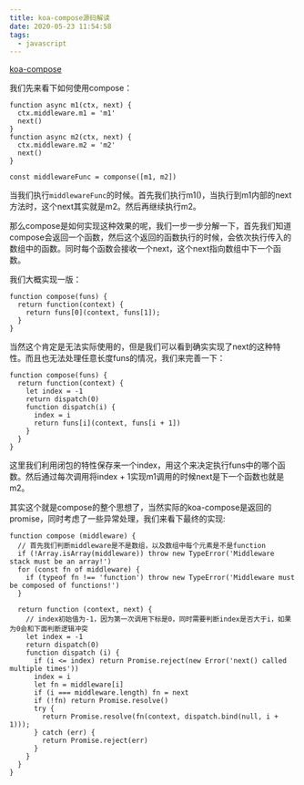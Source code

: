 ```yaml
---
title: koa-compose源码解读
date: 2020-05-23 11:54:58
tags:
  - javascript
---
```


[koa-compose](https://github.com/koajs/compose/blob/master/index.js)

我们先来看下如何使用compose：

```
function async m1(ctx, next) {
  ctx.middleware.m1 = 'm1'
  next()
}
function async m2(ctx, next) {
  ctx.middleware.m2 = 'm2'
  next()
}

const middlewareFunc = componse([m1, m2])
```

当我们执行`middlewareFunc`的时候。首先我们执行m1()，当执行到m1内部的next方法时，这个next其实就是m2。然后再继续执行m2。

那么compose是如何实现这种效果的呢，我们一步一步分解一下，首先我们知道compose会返回一个函数，然后这个返回的函数执行的时候，会依次执行传入的数组中的函数。同时每个函数会接收一个next，这个next指向数组中下一个函数。

我们大概实现一版：
```
function compose(funs) {
  return function(context) {
    return funs[0](context, funs[1]);
  }
}
```

当然这个肯定是无法实际使用的，但是我们可以看到确实实现了next的这种特性。而且也无法处理任意长度funs的情况，我们来完善一下：
```
function compose(funs) {
  return function(context) {
    let index = -1
    return dispatch(0)
    function dispatch(i) {
      index = i
      return funs[i](context, funs[i + 1])
    }
  }
}
```

这里我们利用闭包的特性保存来一个index，用这个来决定执行funs中的哪个函数。然后通过每次调用将index + 1实现m1调用的时候next是下一个函数也就是m2。

其实这个就是compose的整个思想了，当然实际的koa-compose是返回的promise，同时考虑了一些异常处理，我们来看下最终的实现:
```
function compose (middleware) {
  // 首先我们判断middleware是不是数组，以及数组中每个元素是不是function
  if (!Array.isArray(middleware)) throw new TypeError('Middleware stack must be an array!')
  for (const fn of middleware) {
    if (typeof fn !== 'function') throw new TypeError('Middleware must be composed of functions!')
  }

  return function (context, next) {
    // index初始值为-1，因为第一次调用下标是0，同时需要判断index是否大于i，如果为0会和下面判断逻辑冲突
    let index = -1
    return dispatch(0)
    function dispatch (i) {
      if (i <= index) return Promise.reject(new Error('next() called multiple times'))
      index = i
      let fn = middleware[i]
      if (i === middleware.length) fn = next
      if (!fn) return Promise.resolve()
      try {
        return Promise.resolve(fn(context, dispatch.bind(null, i + 1)));
      } catch (err) {
        return Promise.reject(err)
      }
    }
  }
}
```
